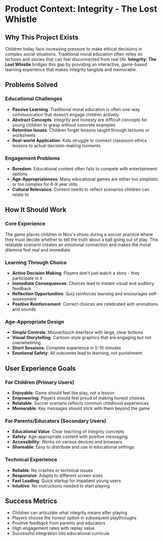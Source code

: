 # Product Context: Integrity - The Lost Whistle

## Why This Project Exists

Children today face increasing pressure to make ethical decisions in complex social situations. Traditional moral education often relies on lectures and stories that can feel disconnected from real life. **Integrity: The Lost Whistle** bridges this gap by providing an interactive, game-based learning experience that makes integrity tangible and memorable.

## Problems Solved

### Educational Challenges

- **Passive Learning**: Traditional moral education is often one-way communication that doesn't engage children actively
- **Abstract Concepts**: Integrity and honesty are difficult concepts for young children to grasp without concrete examples
- **Retention Issues**: Children forget lessons taught through lectures or worksheets
- **Real-world Application**: Kids struggle to connect classroom ethics lessons to actual decision-making moments

### Engagement Problems

- **Boredom**: Educational content often fails to compete with entertainment options
- **Age-Appropriateness**: Many educational games are either too simplistic or too complex for 6-9 year olds
- **Cultural Relevance**: Content needs to reflect scenarios children can relate to

## How It Should Work

### Core Experience

The game places children in Nico's shoes during a soccer practice where they must decide whether to tell the truth about a ball going out of play. This relatable scenario creates an emotional connection and makes the moral dilemma feel real and immediate.

### Learning Through Choice

- **Active Decision Making**: Players don't just watch a story - they participate in it
- **Immediate Consequences**: Choices lead to instant visual and auditory feedback
- **Reflection Opportunities**: Quiz reinforces learning and encourages self-assessment
- **Positive Reinforcement**: Correct choices are celebrated with animations and sounds

### Age-Appropriate Design

- **Simple Controls**: Mouse/touch interface with large, clear buttons
- **Visual Storytelling**: Cartoon-style graphics that are engaging but not overwhelming
- **Short Sessions**: Complete experience in 5-10 minutes
- **Emotional Safety**: All outcomes lead to learning, not punishment

## User Experience Goals

### For Children (Primary Users)

- **Enjoyable**: Game should feel like play, not a lesson
- **Empowering**: Players should feel proud of making honest choices
- **Relatable**: Soccer scenario reflects common childhood experiences
- **Memorable**: Key messages should stick with them beyond the game

### For Parents/Educators (Secondary Users)

- **Educational Value**: Clear teaching of integrity concepts
- **Safety**: Age-appropriate content with positive messaging
- **Accessibility**: Works on various devices and browsers
- **Shareable**: Easy to distribute and use in educational settings

### Technical Experience

- **Reliable**: No crashes or technical issues
- **Responsive**: Adapts to different screen sizes
- **Fast Loading**: Quick startup for impatient young users
- **Intuitive**: No instructions needed to start playing

## Success Metrics

- Children can articulate what integrity means after playing
- Players choose the honest option in subsequent playthroughs
- Positive feedback from parents and educators
- High engagement rates with replay value
- Successful integration into educational curricula
